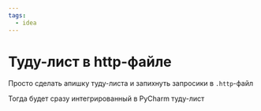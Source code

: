```yaml
---
tags:
  - idea   
---
```


# Туду-лист в http-файле

Просто сделать апишку туду-листа и запихнуть запросики в `.http`-файл

Тогда будет сразу интегрированный в PyCharm туду-лист